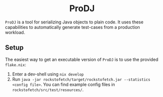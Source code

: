 <div align="center">
  <h1>ProDJ</h1>
</div>

`ProDJ` is a tool for serializing Java objects to plain code.
It uses these capabilities to automatically generate test-cases from a
production workload.

## Setup
The easiest way to get an executable version of `ProDJ` is to use the provided
`flake.nix`:
1. Enter a dev-shell using `nix develop`
2. Run `java -jar rockstofetch/target/rockstofetch.jar --statistics <config file>`.
   You can find example config files in `rockstofetch/src/test/resources/`.
